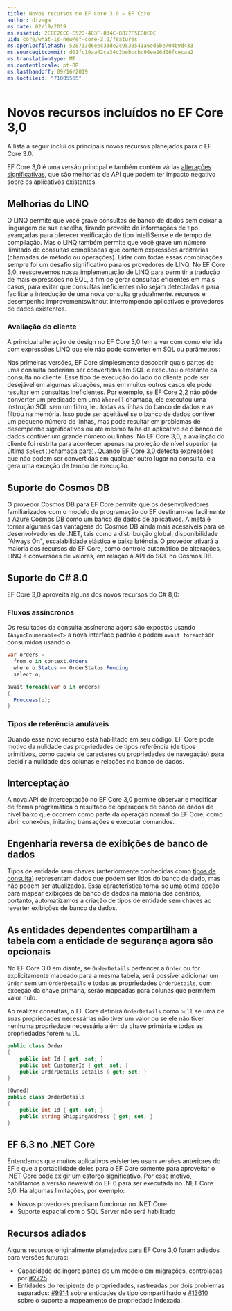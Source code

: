 ```yaml
---
title: Novos recursos no EF Core 3.0 – EF Core
author: divega
ms.date: 02/19/2019
ms.assetid: 2EBE2CCC-E52D-483F-834C-8877F5EB0C0C
uid: core/what-is-new/ef-core-3.0/features
ms.openlocfilehash: 528733d6eec33de2c9538541a6ed5be704b9d433
ms.sourcegitcommit: d01fc19aa42ca34c3bebccbc96ee26d06fcecaa2
ms.translationtype: MT
ms.contentlocale: pt-BR
ms.lasthandoff: 09/16/2019
ms.locfileid: "71005565"
---
```

# <a name="new-features-included-in-ef-core-30"></a>Novos recursos incluídos no EF Core 3,0

A lista a seguir inclui os principais novos recursos planejados para o EF Core 3.0.

EF Core 3,0 é uma versão principal e também contém várias [alterações significativas](xref:core/what-is-new/ef-core-3.0/breaking-changes), que são melhorias de API que podem ter impacto negativo sobre os aplicativos existentes.  

## <a name="linq-improvements"></a>Melhorias do LINQ 

O LINQ permite que você grave consultas de banco de dados sem deixar a linguagem de sua escolha, tirando proveito de informações de tipo avançadas para oferecer verificação de tipo IntelliSense e de tempo de compilação.
Mas o LINQ também permite que você grave um número ilimitado de consultas complicadas que contêm expressões arbitrárias (chamadas de método ou operações).
Lidar com todas essas combinações sempre foi um desafio significativo para os provedores de LINQ.
No EF Core 3,0, reescrevemos nossa implementação de LINQ para permitir a tradução de mais expressões no SQL, a fim de gerar consultas eficientes em mais casos, para evitar que consultas ineficientes não sejam detectadas e para facilitar a introdução de uma nova consulta gradualmente. recursos e desempenho improvementswithout interrompendo aplicativos e provedores de dados existentes.

### <a name="client-evaluation"></a>Avaliação do cliente

A principal alteração de design no EF Core 3,0 tem a ver com como ele lida com expressões LINQ que ele não pode converter em SQL ou parâmetros:

Nas primeiras versões, EF Core simplesmente descobrir quais partes de uma consulta poderiam ser convertidas em SQL e executou o restante da consulta no cliente.
Esse tipo de execução do lado do cliente pode ser desejável em algumas situações, mas em muitos outros casos ele pode resultar em consultas ineficientes.
Por exemplo, se EF Core 2,2 não pôde converter um predicado em uma `Where()` chamada, ele executou uma instrução SQL sem um filtro, leu todas as linhas do banco de dados e as filtrou na memória.
Isso pode ser aceitável se o banco de dados contiver um pequeno número de linhas, mas pode resultar em problemas de desempenho significativos ou até mesmo falha de aplicativo se o banco de dados contiver um grande número ou linhas.
No EF Core 3,0, a avaliação do cliente foi restrita para acontecer apenas na projeção de nível superior (a última `Select()`chamada para).
Quando EF Core 3,0 detecta expressões que não podem ser convertidas em qualquer outro lugar na consulta, ela gera uma exceção de tempo de execução.

## <a name="cosmos-db-support"></a>Suporte do Cosmos DB 

O provedor Cosmos DB para EF Core permite que os desenvolvedores familiarizados com o modelo de programação do EF destinam-se facilmente a Azure Cosmos DB como um banco de dados de aplicativos.
A meta é tornar algumas das vantagens do Cosmos DB ainda mais acessíveis para os desenvolvedores de .NET, tais como a distribuição global, disponibilidade "Always On", escalabilidade elástica e baixa latência.
O provedor ativará a maioria dos recursos do EF Core, como controle automático de alterações, LINQ e conversões de valores, em relação à API do SQL no Cosmos DB.

## <a name="c-80-support"></a>Suporte do C# 8.0

EF Core 3,0 aproveita alguns dos novos recursos do C# 8,0:

### <a name="asynchronous-streams"></a>Fluxos assíncronos

Os resultados da consulta assíncrona agora são expostos usando `IAsyncEnumerable<T>` a nova interface padrão e podem `await foreach`ser consumidos usando o.

``` csharp
var orders = 
  from o in context.Orders
  where o.Status == OrderStatus.Pending
  select o;

await foreach(var o in orders)
{
  Proccess(o);
} 
```

### <a name="nullable-reference-types"></a>Tipos de referência anuláveis 

Quando esse novo recurso está habilitado em seu código, EF Core pode motivo da nulidade das propriedades de tipos referência (de tipos primitivos, como cadeia de caracteres ou propriedades de navegação) para decidir a nulidade das colunas e relações no banco de dados.

## <a name="interception"></a>Interceptação

A nova API de interceptação no EF Core 3,0 permite observar e modificar de forma programática o resultado de operações de banco de dados de nível baixo que ocorrem como parte da operação normal do EF Core, como abrir conexões, initating transações e executar comandos. 

## <a name="reverse-engineering-of-database-views"></a>Engenharia reversa de exibições de banco de dados

Tipos de entidade sem chaves (anteriormente conhecidas como [tipos de consulta](xref:core/modeling/query-types)) representam dados que podem ser lidos do banco de dado, mas não podem ser atualizados.
Essa característica torna-se uma ótima opção para mapear exibições de banco de dados na maioria dos cenários, portanto, automatizamos a criação de tipos de entidade sem chaves ao reverter exibições de banco de dados.

## <a name="dependent-entities-sharing-the-table-with-the-principal-are-now-optional"></a>As entidades dependentes compartilham a tabela com a entidade de segurança agora são opcionais

No EF Core 3.0 em diante, se `OrderDetails` pertencer a `Order` ou for explicitamente mapeado para a mesma tabela, será possível adicionar um `Order` sem um `OrderDetails` e todas as propriedades `OrderDetails`, com exceção da chave primária, serão mapeadas para colunas que permitem valor nulo.

Ao realizar consultas, o EF Core definirá `OrderDetails` como `null` se uma de suas propriedades necessárias não tiver um valor ou se ele não tiver nenhuma propriedade necessária além da chave primária e todas as propriedades forem `null`.

``` csharp
public class Order
{
    public int Id { get; set; }
    public int CustomerId { get; set; }
    public OrderDetails Details { get; set; }
}

[Owned]
public class OrderDetails
{
    public int Id { get; set; }
    public string ShippingAddress { get; set; }
}
```

## <a name="ef-63-on-net-core"></a>EF 6.3 no .NET Core

Entendemos que muitos aplicativos existentes usam versões anteriores do EF e que a portabilidade deles para o EF Core somente para aproveitar o .NET Core pode exigir um esforço significativo.
Por esse motivo, habilitamos a versão newewst do EF 6 para ser executada no .NET Core 3,0.
Há algumas limitações, por exemplo:
- Novos provedores precisam funcionar no .NET Core
- Suporte espacial com o SQL Server não será habilitado

## <a name="postponed-features"></a>Recursos adiados

Alguns recursos originalmente planejados para EF Core 3,0 foram adiados para versões futuras: 

- Capacidade de ingore partes de um modelo em migrações, controladas por [#2725](https://github.com/aspnet/EntityFrameworkCore/issues/2725).
- Entidades do recipiente de propriedades, rastreadas por dois problemas separados: [#9914](https://github.com/aspnet/EntityFrameworkCore/issues/9914) sobre entidades de tipo compartilhado e [#13610](https://github.com/aspnet/EntityFrameworkCore/issues/13610) sobre o suporte a mapeamento de propriedade indexada.
